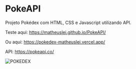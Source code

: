 # PokeAPI
Projeto Pokédex com HTML, CSS e Javascript utilizando API.

Teste aqui: https://matheuslei.github.io/PokeAPI/

Ou aqui: https://pokedex-matheuslei.vercel.app/

API: https://pokeapi.co/

![POKEDEX](https://user-images.githubusercontent.com/65515537/180497309-ed09b8ae-3121-4ea9-b31e-cdf44443753a.gif)

